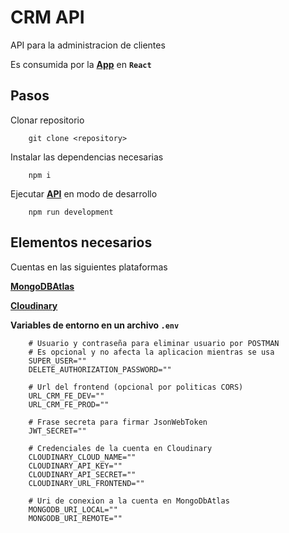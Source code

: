 # CRM API

API para la administracion de clientes

Es consumida por la **[App](https://github.com/norbix14/crm)** en **`React`**

## Pasos

Clonar repositorio

		git clone <repository>

Instalar las dependencias necesarias

		npm i

Ejecutar **[API](http://localhost:4000)** en modo de desarrollo

		npm run development

## Elementos necesarios

Cuentas en las siguientes plataformas

**[MongoDBAtlas](https://www.mongodb.com/cloud/atlas)**

**[Cloudinary](https://cloudinary.com/)**

**Variables de entorno en un archivo `.env`**

		# Usuario y contraseña para eliminar usuario por POSTMAN
		# Es opcional y no afecta la aplicacion mientras se usa
		SUPER_USER=""
		DELETE_AUTHORIZATION_PASSWORD=""

		# Url del frontend (opcional por politicas CORS)
		URL_CRM_FE_DEV=""
		URL_CRM_FE_PROD=""

		# Frase secreta para firmar JsonWebToken
		JWT_SECRET=""

		# Credenciales de la cuenta en Cloudinary
		CLOUDINARY_CLOUD_NAME=""
		CLOUDINARY_API_KEY=""
		CLOUDINARY_API_SECRET=""
		CLOUDINARY_URL_FRONTEND=""

		# Uri de conexion a la cuenta en MongoDbAtlas
		MONGODB_URI_LOCAL=""
		MONGODB_URI_REMOTE=""
